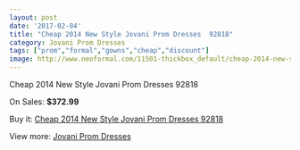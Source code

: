 ```yaml
---
layout: post
date: '2017-02-04'
title: "Cheap 2014 New Style Jovani Prom Dresses  92818"
category: Jovani Prom Dresses
tags: ["prom","formal","gowns","cheap","discount"]
image: http://www.neoformal.com/11501-thickbox_default/cheap-2014-new-style-jovani-prom-dresses-92818.jpg
---
```

Cheap 2014 New Style Jovani Prom Dresses  92818

On Sales: **$372.99**
<a href="https://www.neoformal.com/en/jovani-prom-dresses-2014/4111-cheap-2014-new-style-jovani-prom-dresses-92818.html"><amp-img layout="responsive" width="600" height="600" src="//www.neoformal.com/11501-thickbox_default/cheap-2014-new-style-jovani-prom-dresses-92818.jpg" alt="Cheap 2014 New Style Jovani Prom Dresses  92818 0" /></a>
<a href="https://www.neoformal.com/en/jovani-prom-dresses-2014/4111-cheap-2014-new-style-jovani-prom-dresses-92818.html"><amp-img layout="responsive" width="600" height="600" src="//www.neoformal.com/11502-thickbox_default/cheap-2014-new-style-jovani-prom-dresses-92818.jpg" alt="Cheap 2014 New Style Jovani Prom Dresses  92818 1" /></a>

Buy it: [Cheap 2014 New Style Jovani Prom Dresses  92818](https://www.neoformal.com/en/jovani-prom-dresses-2014/4111-cheap-2014-new-style-jovani-prom-dresses-92818.html "Cheap 2014 New Style Jovani Prom Dresses  92818")

View more: [Jovani Prom Dresses](https://www.neoformal.com/en/53-jovani-prom-dresses-2014 "Jovani Prom Dresses")